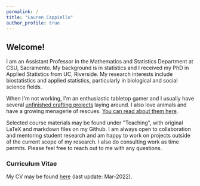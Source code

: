 ```yaml
---
permalink: /
title: "Lauren Cappiello"
author_profile: true
---
```


## Welcome!

I am an Assistant Professor in the Mathematics and Statistics Department at CSU, Sacramento. My background is in statistics and I received my PhD in Applied Statistics from UC, Riverside. My research interests include biostatistics and applied statistics, particularly in biological and social science fields. 

When I'm not working, I'm an enthusiastic tabletop gamer and I usually have several <a href="https://lgpcappiello.github.io/Crafting-Projects/">unfinished crafting projects</a> laying around. I also love animals and have a growing menagerie of rescues. <a href="https://lgpcappiello.github.io/Meet-the-Rescues/">You can read about them here</a>. 

Selected course materials may be found under "Teaching", with original LaTeX and markdown files on my Github. I am always open to collaboration and mentoring student research and am happy to work on projects outside of the current scope of my research. I also do consulting work as time permits. Please feel free to reach out to me with any questions. 

### Curriculum Vitae
My CV may be found <a href="https://lgpcappiello.github.io/CappielloCV.pdf" target="_blank">here</a> (last update: Mar-2022).
